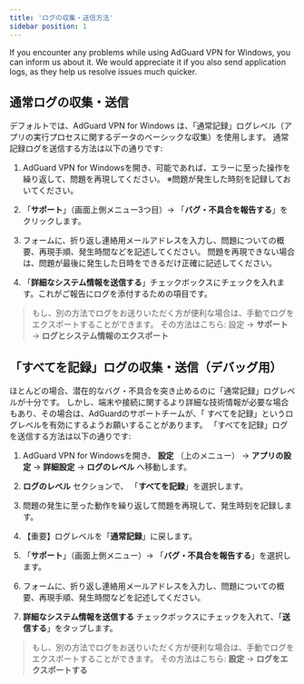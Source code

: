```yaml
---
title: 'ログの収集・送信方法'
sidebar position: 1
---
```




If you encounter any problems while using AdGuard VPN for Windows, you can inform us about it. We would appreciate it if you also send application logs, as they help us resolve issues much quicker.

## 通常ログの収集・送信

デフォルトでは、AdGuard VPN for Windows は、「通常記録」ログレベル（アプリの実行プロセスに関するデータのベーシックな収集）を使用します。 通常記録ログを送信する方法は以下の通りです:

1. AdGuard VPN for Windowsを開き、可能であれば、エラーに至った操作を繰り返して、問題を再現してください。 ※問題が発生した時刻を記録しておいてください。

2. 「**サポート**」（画面上側メニュー3つ目）→ 「**バグ・不具合を報告する**」をクリックします。

3. フォームに、折り返し連絡用メールアドレスを入力し、問題についての概要、再現手順、発生時間などを記述してください。 問題を再現できない場合は、問題が最後に発生した日時をできるだけ正確に記述してください。

4. 「**詳細なシステム情報を送信する**」チェックボックスにチェックを入れます。これがご報告にログを添付するための項目です。
> もし、別の方法でログをお送りいただく方が便利な場合は、手動でログをエクスポートすることができます。 その方法はこちら: 設定 → **サポート** → **ログとシステム情報のエクスポート**

## 「すべてを記録」ログの収集・送信（デバッグ用）

ほとんどの場合、潜在的なバグ・不具合を突き止めるのに「通常記録」ログレベルが十分です。 しかし、端末や接続に関するより詳細な技術情報が必要な場合もあり、その場合は、AdGuardのサポートチームが、「 すべてを記録」というログレベルを有効にするようお願いすることがあります。 「すべてを記録」ログを送信する方法は以下の通りです:

1. AdGuard VPN for Windowsを開き、 **設定** （上のメニュー） → **アプリの設定** → **詳細設定** → **ログのレベル** へ移動します。

2. **ログのレベル** セクションで、 「**すべてを記録**」を選択します。

3. 問題の発生に至った動作を繰り返して問題を再現して、発生時刻を記録します。

4. 【重要】ログレベルを「**通常記録**」に戻します。

5. 「**サポート**」（画面上側メニュー）→ 「**バグ・不具合を報告する**」を選択します。

6. フォームに、折り返し連絡用メールアドレスを入力し、問題についての概要、再現手順、発生時間などを記述してください。

7. **詳細なシステム情報を送信する** チェックボックスにチェックを入れて、「**送信する**」をタップします。
> もし、別の方法でログをお送りいただく方が便利な場合は、手動でログをエクスポートすることができます。 その方法はこちら: **設定** → **ログをエクスポートする**
